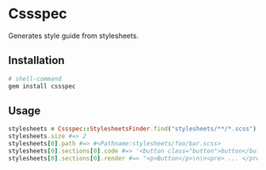 # Cssspec
Generates style guide from stylesheets.

## Installation
```sh
# shell-command
gem install cssspec
```

## Usage
```ruby
stylesheets = Cssspec::StylesheetsFinder.find("stylesheets/**/*.scss")
stylesheets.size #=> 2
stylesheets[0].path #=> #<Pathname:stylesheets/foo/bar.scss>
stylesheets[0].sections[0].code #=> '<button class="button">button</button>'
stylesheets[0].sections[0].render #=> "<p>Button</p>\n\n<pre> ... </pre>"
```
